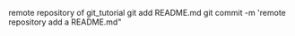 remote repository of git_tutorial
git add README.md
git commit -m 'remote repository add a README.md"
